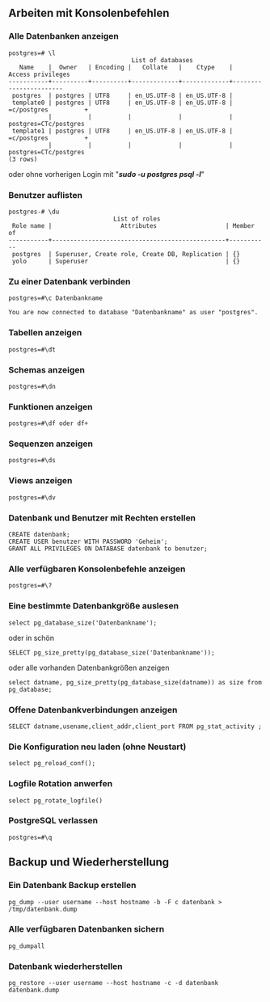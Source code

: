Arbeiten mit Konsolenbefehlen
-----------------------------

### Alle Datenbanken anzeigen

    postgres=# \l
                                      List of databases
       Name    |  Owner   | Encoding |   Collate   |    Ctype    |   Access privileges
    -----------+----------+----------+-------------+-------------+-----------------------
     postgres  | postgres | UTF8     | en_US.UTF-8 | en_US.UTF-8 |
     template0 | postgres | UTF8     | en_US.UTF-8 | en_US.UTF-8 | =c/postgres          +
               |          |          |             |             | postgres=CTc/postgres
     template1 | postgres | UTF8     | en_US.UTF-8 | en_US.UTF-8 | =c/postgres          +
               |          |          |             |             | postgres=CTc/postgres
    (3 rows)

oder ohne vorherigen Login mit "***sudo -u postgres psql -l***"

### Benutzer auflisten

    postgres-# \du
                                 List of roles
     Role name |                   Attributes                   | Member of
    -----------+------------------------------------------------+-----------
     postgres  | Superuser, Create role, Create DB, Replication | {}
     yolo      | Superuser                                      | {}

### Zu einer Datenbank verbinden

    postgres=#\c Datenbankname

    You are now connected to database "Datenbankname" as user "postgres".

### Tabellen anzeigen

    postgres=#\dt 

### Schemas anzeigen

    postgres=#\dn

### Funktionen anzeigen

    postgres=#\df oder df+

### Sequenzen anzeigen

    postgres=#\ds

### Views anzeigen

    postgres=#\dv

### Datenbank und Benutzer mit Rechten erstellen

    CREATE datenbank;
    CREATE USER benutzer WITH PASSWORD 'Geheim';  
    GRANT ALL PRIVILEGES ON DATABASE datenbank to benutzer; 

### Alle verfügbaren Konsolenbefehle anzeigen

    postgres=#\?

### Eine bestimmte Datenbankgröße auslesen

    select pg_database_size('Datenbankname');

oder in schön

    SELECT pg_size_pretty(pg_database_size('Datenbankname'));

oder alle vorhanden Datenbankgrößen anzeigen

    select datname, pg_size_pretty(pg_database_size(datname)) as size from pg_database;

### Offene Datenbankverbindungen anzeigen

    SELECT datname,usename,client_addr,client_port FROM pg_stat_activity ;

### Die Konfiguration neu laden (ohne Neustart)

    select pg_reload_conf();

### Logfile Rotation anwerfen

    select pg_rotate_logfile()

### PostgreSQL verlassen

    postgres=#\q

Backup und Wiederherstellung
----------------------------

### Ein Datenbank Backup erstellen

    pg_dump --user username --host hostname -b -F c datenbank > /tmp/datenbank.dump 

### Alle verfügbaren Datenbanken sichern

    pg_dumpall

### Datenbank wiederherstellen

    pg_restore --user username --host hostname -c -d datenbank datenbank.dump


